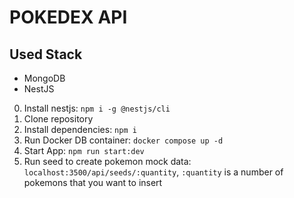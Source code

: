 # POKEDEX API

## Used Stack
* MongoDB
* NestJS

0. Install nestjs: ```npm i -g @nestjs/cli```
1. Clone repository
2. Install dependencies: ```npm i```
3. Run Docker DB container: ```docker compose up -d```
4. Start App: ```npm run start:dev```
5. Run seed to create pokemon mock data: ```localhost:3500/api/seeds/:quantity```, ```:quantity``` is a number of pokemons that you want to insert
